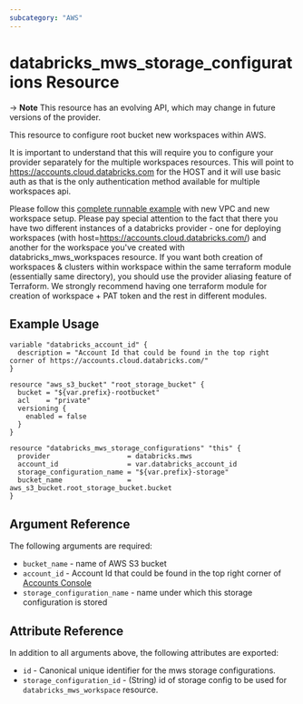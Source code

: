 ```yaml
---
subcategory: "AWS"
---
```

# databricks_mws_storage_configurations Resource

-> **Note** This resource has an evolving API, which may change in future versions of the provider.

This resource to configure root bucket new workspaces within AWS.

It is important to understand that this will require you to configure your provider separately for the multiple workspaces resources. This will point to https://accounts.cloud.databricks.com for the HOST and it will use basic auth as that is the only authentication method available for multiple workspaces api. 

Please follow this [complete runnable example](../guides/aws-workspace.md) with new VPC and new workspace setup. Please pay special attention to the fact that there you have two different instances of a databricks provider - one for deploying workspaces (with host=https://accounts.cloud.databricks.com/) and another for the workspace you've created with databricks_mws_workspaces resource. If you want both creation of workspaces & clusters within workspace within the same terraform module (essentially same directory), you should use the provider aliasing feature of Terraform. We strongly recommend having one terraform module for creation of workspace + PAT token and the rest in different modules.

## Example Usage

```hcl
variable "databricks_account_id" {
  description = "Account Id that could be found in the top right corner of https://accounts.cloud.databricks.com/"
}

resource "aws_s3_bucket" "root_storage_bucket" {
  bucket = "${var.prefix}-rootbucket"
  acl    = "private"
  versioning {
    enabled = false
  }
}

resource "databricks_mws_storage_configurations" "this" {
  provider                   = databricks.mws
  account_id                 = var.databricks_account_id
  storage_configuration_name = "${var.prefix}-storage"
  bucket_name                = aws_s3_bucket.root_storage_bucket.bucket
}
```

## Argument Reference

The following arguments are required:

* `bucket_name` - name of AWS S3 bucket
* `account_id` - Account Id that could be found in the top right corner of [Accounts Console](https://accounts.cloud.databricks.com/)
* `storage_configuration_name` - name under which this storage configuration is stored

## Attribute Reference

In addition to all arguments above, the following attributes are exported:

* `id` - Canonical unique identifier for the mws storage configurations.
* `storage_configuration_id` - (String) id of storage config to be used for `databricks_mws_workspace` resource.
